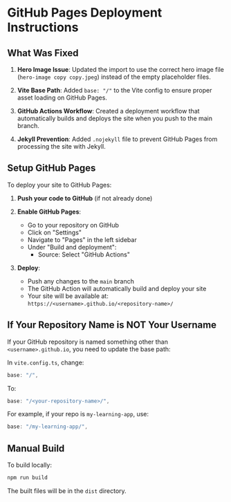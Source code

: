 # GitHub Pages Deployment Instructions

## What Was Fixed

1. **Hero Image Issue**: Updated the import to use the correct hero image file (`hero-image copy copy.jpeg`) instead of the empty placeholder files.

2. **Vite Base Path**: Added `base: "/"` to the Vite config to ensure proper asset loading on GitHub Pages.

3. **GitHub Actions Workflow**: Created a deployment workflow that automatically builds and deploys the site when you push to the main branch.

4. **Jekyll Prevention**: Added `.nojekyll` file to prevent GitHub Pages from processing the site with Jekyll.

## Setup GitHub Pages

To deploy your site to GitHub Pages:

1. **Push your code to GitHub** (if not already done)

2. **Enable GitHub Pages**:
   - Go to your repository on GitHub
   - Click on "Settings"
   - Navigate to "Pages" in the left sidebar
   - Under "Build and deployment":
     - Source: Select "GitHub Actions"

3. **Deploy**:
   - Push any changes to the `main` branch
   - The GitHub Action will automatically build and deploy your site
   - Your site will be available at: `https://<username>.github.io/<repository-name>/`

## If Your Repository Name is NOT Your Username

If your GitHub repository is named something other than `<username>.github.io`, you need to update the base path:

In `vite.config.ts`, change:
```typescript
base: "/",
```

To:
```typescript
base: "/<your-repository-name>/",
```

For example, if your repo is `my-learning-app`, use:
```typescript
base: "/my-learning-app/",
```

## Manual Build

To build locally:
```bash
npm run build
```

The built files will be in the `dist` directory.
